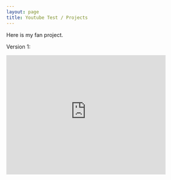 ```yaml
---
layout: page
title: Youtube Test / Projects
---
```


Here is my fan project.

Version 1:

<iframe width="420" height="315" src="https://www.youtube.com/embed/BIJFgHX188I" frameborder="0" allowfullscreen></iframe>
